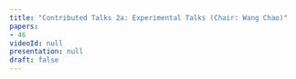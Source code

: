 ```yaml
---
title: "Contributed Talks 2a: Experimental Talks (Chair: Wang Chao)"
papers:
- 46
videoId: null
presentation: null
draft: false
---
```


